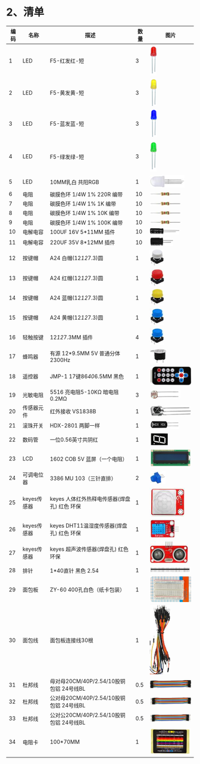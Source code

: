 
# 2、清单


|编码|名称|描述|数量|图片|
|-|-|-|-|-|
|1|LED|F5-红发红-短|3|![](media/1eba37a568de56317c9b9a59738e76ee.png)|
|2|LED|F5-黄发黄-短|3|![](media/c871ecd95ce2be359e1ac2babcfcfaeb.png)|
|3|LED|F5-蓝发蓝-短|3|![](media/88d6bec911781d5e62b2e2080e5df93e.png)|
|4|LED|F5-绿发绿-短|3|![](media/fb6f7a17d1cd0704124dd36063ef06bd.png)|
|5|LED|10MM乳白 共阳RGB|1|![](media/ddadb7881228c58f0e0fcdd0380ed68b.jpg)|
|6|电阻|碳膜色环 1/4W 1% 220R 编带|10|![](media/f6a8649da4e79abb2f1d15479f073bb5.jpg)|
|7|电阻|碳膜色环 1/4W 1% 1K 编带|10|![](media/f6a8649da4e79abb2f1d15479f073bb5.jpg)|
|8|电阻|碳膜色环 1/4W 1% 10K 编带|10|![](media/f6a8649da4e79abb2f1d15479f073bb5.jpg)|
|9|电阻|碳膜色环 1/4W 1% 100K 编带|10|![](media/f6a8649da4e79abb2f1d15479f073bb5.jpg)|
|10|电解电容|100UF 16V 5*11MM 插件|10|![](media/21886581bcce7e7f1198116ed5de42dc.jpg)|
|11|电解电容|220UF 35V 8*12MM 插件|10|![](media/48cfe7faed32a1113ff0e4bde3de1487.jpg)|
|12|按键帽|A24 白帽(12*12*7.3)圆|1|![](media/7f94aded9f45d50e15c2e6281a1bebe3.jpg)|
|13|按键帽|A24 红帽(12*12*7.3)圆|1|![](media/f4522a2209f122d0b094cb5e4755b211.jpg)|
|14|按键帽|A24 蓝帽(12*12*7.3)圆|1|![](media/0d34492b10fc29699d3b4a1ac7763e7d.jpg)|
|15|按键帽|A24 黄帽(12*12*7.3)圆|1|![](media/4be4ce2e80aa9f06e7f02d37c7c5a42a.jpg)|
|16|轻触按键|12*12*7.3MM 插件|4|![](media/4be4ce2e80aa9f06e7f02d37c7c5a42a.jpg)|
|17|蜂鸣器|有源 12*9.5MM 5V 普通分体 2300Hz|1|![](media/5a749ec6435e3982bf4dbdc5eaf7b51e.jpg)|
|18|遥控器|JMP-1 17键86*40*6.5MM 黑色|1|![](media/ab057e99cf396a0688eaa3927951ef8d.jpg)|
|19|光敏电阻|5516 亮电阻5-10KΩ 暗电阻0.2MΩ|3|![](media/c09cb519c3304d4c23eb6c479657c4d0.jpg)|
|20|传感器元件|红外接收 VS1838B|1|![](media/d6abf05eebac06b01165b65ee5ad0fc3.jpg)|
|21|滚珠开关|HDX-2801 两脚一样|1|![](media/4c38f358a550b7fe0a3710264d51caf2.jpg)|
|22|数码管|一位0.56英寸共阴红|1|![](media/7787953ef7619ae3753a3324751ceffc.jpg)|
|23|LCD|1602 COB 5V 蓝屏（一个电阻）|1|![](media/dfd939416f3d37aab7cdfb9dd20d39a1.png)|
|24|可调电位器|3386 MU 103（三针直排）|2|![](media/6d6025bc96667b6f44070355f2041f13.jpg)|
|25|keyes传感器|keyes 人体红外热释电传感器(焊盘孔) 红色 环保|1|![](media/dcd02b9f029d3deabeda605a8ce0853b.jpg)|
|26|keyes传感器|keyes DHT11温湿度传感器(焊盘孔) 红色 环保|1|![](media/bfd1437299a2f550f6ef8286ce135ea7.jpg)|
|27|keyes传感器|keyes 超声波传感器(焊盘孔) 红色 环保|1|![](media/8273dc82869fd378e7cfaea91ace60f5.jpg)|
|28|排针|1*40直针 黑色 2.54|1|![](media/9a4ce90626c96645a87b3c7b1a82a8a6.png)|
|29|面包板|ZY-60 400孔白色（纸卡包装）|1|![](media/5b59c759d98d3d24894a09e0ac878717.png)|
|30|面包线|面包板连接线30根|1|![](media/aa5f4d54d5b8ec553906f3890bc2df0c.png)|
|31|杜邦线|母对母20CM/40P/2.54/10股铜包铝 24号线BL|0.5|![](media/9f5052e88a31bc42e932c08eaddc049b.jpg)|
|32|杜邦线|公对母20CM/40P/2.54/10股铜包铝 24号线BL|0.5|![](media/2968b2f5f40097654e9c6edb62f8fc91.jpg)|
|33|杜邦线|公对公20CM/40P/2.54/10股铜包铝 24号线BL|0.5|![](media/8557dbac75e19633c3546ad39b5c66ec.jpg)|
|34|电阻卡|100*70MM|1|![](media/93852b245f0ae356fac222dadb3dbe24.jpg)|


